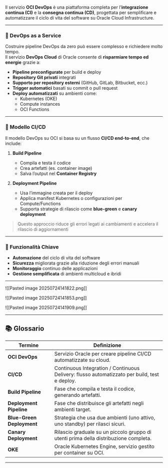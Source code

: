 Il servizio **OCI DevOps** è una piattaforma completa per l’**integrazione continua (CI)** e la **consegna continua (CD)**, progettata per semplificare e automatizzare il ciclo di vita del software su Oracle Cloud Infrastructure.

---

### 🧩 DevOps as a Service

Costruire pipeline DevOps da zero può essere complesso e richiedere molto tempo.  
Il servizio **DevOps Cloud** di Oracle consente di **risparmiare tempo ed energie** grazie a:

- **Pipeline preconfigurate** per build e deploy
- **Repository Git privati** integrati
- **Supporto per repository esterni** (GitHub, GitLab, Bitbucket, ecc.)
- **Trigger automatici** basati su commit o pull request
- **Deploy automatizzati** su ambienti come:
    - Kubernetes (OKE)
    - Compute instances
    - OCI Functions

---

### 🔄 Modello CI/CD

Il modello DevOps su OCI si basa su un flusso **CI/CD end-to-end**, che include:

1. **Build Pipeline**
    
    - Compila e testa il codice
    - Crea artefatti (es. container image)
    - Salva l’output nel **Container Registry**
2. **Deployment Pipeline**
    
    - Usa l’immagine creata per il deploy
    - Applica manifest Kubernetes o configurazioni per Compute/Functions
    - Supporta strategie di rilascio come **blue-green** e **canary deployment**

> Questo approccio riduce gli errori legati ai cambiamenti e accelera il rilascio di aggiornamenti

---

### 🧠 Funzionalità Chiave

- **Automazione** del ciclo di vita del software
- **Sicurezza** migliorata grazie alla riduzione degli errori manuali
- **Monitoraggio** continuo delle applicazioni
- **Gestione semplificata** di ambienti multicloud e ibridi

---
![[Pasted image 20250724141822.png]]

![[Pasted image 20250724141853.png]]

![[Pasted image 20250724141909.png]]

---
## 📚 Glossario

|Termine|Definizione|
|---|---|
|**OCI DevOps**|Servizio Oracle per creare pipeline CI/CD automatizzate su cloud.|
|**CI/CD**|Continuous Integration / Continuous Delivery: flusso automatizzato per build, test e deploy.|
|**Build Pipeline**|Fase che compila e testa il codice, generando artefatti.|
|**Deployment Pipeline**|Fase che distribuisce gli artefatti negli ambienti target.|
|**Blue-Green Deployment**|Strategia che usa due ambienti (uno attivo, uno standby) per rilasci sicuri.|
|**Canary Deployment**|Rilascio graduale su un piccolo gruppo di utenti prima della distribuzione completa.|
|**OKE**|Oracle Kubernetes Engine, servizio gestito per container su OCI.|

---

